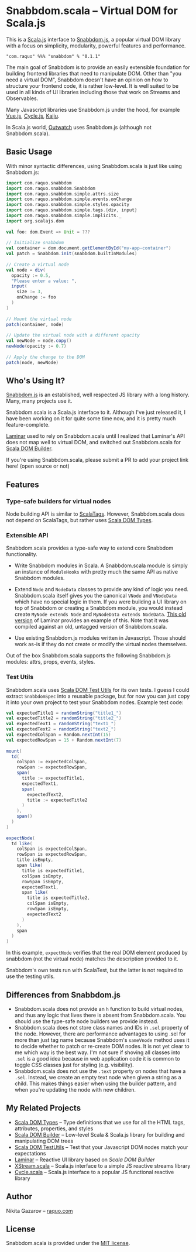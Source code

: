 # Snabbdom.scala – Virtual DOM for Scala.js

This is a [Scala.js](https://github.com/scala-js/scala-js) interface to [Snabbdom.js](https://github.com/snabbdom/snabbdom), a popular virtual DOM library with a focus on simplicity, modularity, powerful features and performance.

    "com.raquo" %%% "snabbdom" % "0.1.1"

The main goal of Snabbdom is to provide an easily extensible foundation for building frontend libraries that need to manipulate DOM. Other than "you need a virtual DOM", Snabbdom doesn't have an opinion on how to structure your frontend code, it is rather low-level. It is well suited to be used in all kinds of UI libraries including those that work on Streams and Observables.

Many Javascript libraries use Snabbdom.js under the hood, for example [Vue.js](https://github.com/vuejs/vue), [Cycle.js](https://github.com/cyclejs/cyclejs/), [Kaiju](https://github.com/AlexGalays/kaiju).

In Scala.js world, [Outwatch](https://github.com/OutWatch/outwatch) uses Snabbdom.js (although not Snabbdom.scala).

## Basic Usage

With minor syntactic differences, using Snabbdom.scala is just like using Snabbdom.js:

```scala
import com.raquo.snabbdom
import com.raquo.snabbdom.Snabbdom
import com.raquo.snabbdom.simple.attrs.size
import com.raquo.snabbdom.simple.events.onChange
import com.raquo.snabbdom.simple.styles.opacity
import com.raquo.snabbdom.simple.tags.{div, input}
import com.raquo.snabbdom.simple.implicits._
import org.scalajs.dom
 
val foo: dom.Event => Unit = ???
 
// Initialize snabbdom
val container = dom.document.getElementById("my-app-container")
val patch = Snabbdom.init(snabbdom.builtInModules)
 
// Create a virtual node
val node = div(
  opacity := 0.5,
  "Please enter a value: ",
  input(
    size := 3,
    onChange := foo 
  )
)
 
// Mount the virtual node
patch(container, node)
 
// Update the virtual node with a different opacity
val newNode = node.copy()
newNode(opacity := 0.7)
 
// Apply the change to the DOM
patch(node, newNode)
```

## Who's Using It?

[Snabbdom.js](https://github.com/snabbdom/snabbdom) is an established, well respected JS library with a long history. Many, many projects use it.

Snabbdom.scala is a Scala.js interface to it. Although I've just released it, I have been working on it for quite some time now, and it is pretty much feature-complete.

[Laminar](https://github.com/raquo/laminar) used to rely on Snabbdom.scala until I realized that Laminar's API does not map well to virtual DOM, and switched out Snabbdom.scala for [Scala DOM Builder](https://github.com/raquo/scala-dom-builder).

If you're using Snabbdom.scala, please submit a PR to add your project link here! (open source or not)

## Features

### Type-safe builders for virtual nodes

Node building API is similar to [ScalaTags](https://github.com/lihaoyi/scalatags````). However, Snabbdom.scala does not depend on ScalaTags, but rather uses [Scala DOM Types](https://github.com/raquo/scala-dom-types).

### Extensible API

Snabbdom.scala provides a type-safe way to extend core Snabbdom functionality.

* Write Snabbdom modules in Scala. A Snabbdom.scala module is simply an instance of `ModuleHooks` with pretty much the same API as native Snabbdom modules. 

* Extend `Node` and `NodeData` classes to provide any kind of logic you need. Snabbdom.scala itself gives you the canonical `VNode` and `VNodeData` which have no special logic in them. If you were building a UI library on top of Snabbdom or creating a Snabbdom module, you would instead create `MyNode extends Node` and `MyNodeData extends NodeData`. [This old version](https://github.com/raquo/laminar/tree/e75c9128175615fbf8cd02de838d3845190c1bc8) of Laminar provides an example of this. Note that it was compiled against an old, untagged version of Snabbdom.scala.

* Use existing Snabbdom.js modules written in Javascript. Those should work as-is if they do not create or modify the virtual nodes themselves.

Out of the box Snabbdom.scala supports the following Snabbdom.js modules: attrs, props, events, styles.

### Test Utils

Snabbdom.scala uses [Scala DOM Test Utils](https://github.com/raquo/scala-dom-testutils) for its own tests. I guess I could extract `SnabbdomSpec` into a reusable package, but for now you can just copy it into your own project to test your Snabbdom nodes. Example test code:

```scala
val expectedTitle1 = randomString("title1_")
val expectedTitle2 = randomString("title2_")
val expectedText1 = randomString("text1_")
val expectedText2 = randomString("text2_")
val expectedColSpan = Random.nextInt(15)
val expectedRowSpan = 15 + Random.nextInt(7)
 
mount(
  td(
    colSpan := expectedColSpan,
    rowSpan := expectedRowSpan,
    span(
      title := expectedTitle1,
      expectedText1,
      span(
        expectedText2,
        title := expectedTitle2
      )
    ),
    span()
  )
)
 
expectNode(
  td like(
    colSpan is expectedColSpan,
    rowSpan is expectedRowSpan,
    title isEmpty,
    span like(
      title is expectedTitle1,
      colSpan isEmpty,
      rowSpan isEmpty,
      expectedText1,
      span like(
        title is expectedTitle2,
        colSpan isEmpty,
        rowSpan isEmpty,
        expectedText2
      )
    ),
    span
  )
)
```

In this example, `expectNode` verifies that the real DOM element produced by snabbdom (not the virtual node) matches the description provided to it.

Snabbdom's own tests run with ScalaTest, but the latter is not required to use the testing utils. 

## Differences from Snabbdom.js

* Snabbdom.scala does not provide an `h` function to build virtual nodes, and thus any logic that lives there is absent from Snabbdom.scala. You should use the type-safe node builders we provide instead.
* Snabbdom.scala does not store class names and IDs in `.sel` property of the node. However, there are performance advantages to using .sel for more than just tag name because Snabbdom's `sameVnode` method uses it to decide whether to patch or re-create DOM nodes. It is not yet clear to me which way is the best way. I'm not sure if shoving all classes into `.sel` is a good idea because in web application code it is common to toggle CSS classes just for styling (e.g. visibility).
* Snabbdom.scala does not use the `.text` property on nodes that have a `.sel`. Instead, we create an empty text node when given a string as a child. This makes things easier when using the builder pattern, and when you're updating the node with new children. 

## My Related Projects

- [Scala DOM Types](https://github.com/raquo/scala-dom-types) – Type definitions that we use for all the HTML tags, attributes, properties, and styles
- [Scala DOM Builder](https://github.com/raquo/scala-dom-builder) – Low-level Scala & Scala.js library for building and manipulating DOM trees
- [Scala DOM TestUtils](https://github.com/raquo/scala-dom-testutils) – Test that your Javascript DOM nodes match your expectations
- [Laminar](https://github.com/raquo/laminar) – Reactive UI library based on _Scala DOM Builder_
- [XStream.scala](https://github.com/raquo/XStream.scala) – Scala.js interface to a simple JS reactive streams library
- [Cycle.scala](https://github.com/raquo/Cycle.scala) – Scala.js interface to a popular JS functional reactive library


## Author

Nikita Gazarov – [raquo.com](http://raquo.com)

## License

Snabbdom.scala is provided under the [MIT license](https://github.com/raquo/Snabbdom.scala/blob/master/LICENSE.md).
